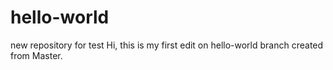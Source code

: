 # hello-world
new repository for test
Hi, this is my first edit on hello-world branch created from Master.
